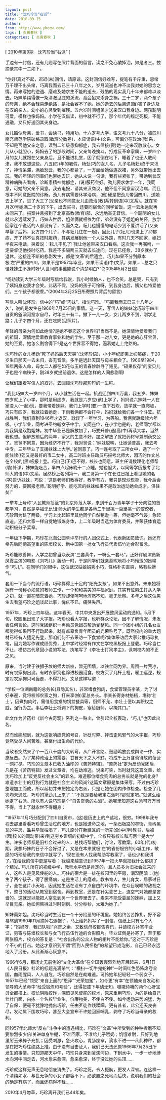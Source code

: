 ```yaml
---
layout: post
title: "沈巧珍当“右派”"
date: 2010-09-15
author: 
from: http://www.yhcqw.com/
tags: [ 炎黄春秋 ]
categories: [ 炎黄春秋 ]
---
```



[ 2010年第9期　沈巧珍当“右派” ]

手边有一封信，还有几则写在照片背面的留言，读之不免心酸掉泪，如是者三。兹摘录其中一二如下。


“你好!真对不起，迟迟(未)回信，请原谅。这封回信好难写，提笔有千斤重，思绪万千理不出头绪，巧离我而去已三十八年之久，岁月流逝也冲不淡我对她的思念之情。再来写她的逆遇、磨难及她求生不能的逝去，残酷的现实我几十年来都难以淡去。巧妹单纯得像一条清澈见底的溪流，竟会招来杀身之祸。三十二岁，两个孩子的母亲，绝不会轻易走绝路，是社会容不了她，她的逝去的后患遗(贻)害了身边及在汉的亲人。幼小的心灵受到摧残。五六岁时间姐弟才送来汉口我身边。两孩聪明可爱，模样也像妈妈。小学在汉借读，初中就不行了，那个年代的规定死板，不能通融，又只好送回其夫身边。


女儿酷似母亲，爱书，会读书，特用功，十六岁考大学，语文考九十八分，被四川南充师范学院破格录取(数理分数差)，本应读语(中)文系，可偏分在政治(教)系，不知是否他父亲之意，读到二年级患抑郁症，我去信接(要)她一定来汉散散心。女儿从小就胆小，妈妈去了的那段时间，父亲每晚挨斗，打成反革命家属，一岁四个月的女儿就跟在父亲身后，且不能进礼堂，困了就倒在地下，睡着了也无人敢问津，我不敢想这些。八五(四)年的暑假，杨劲(巧的女儿名，儿子名杨耘)终于来汉了，神情呆滞，满脸愁云，我的心都紧了，一方面给她做连衣裙，另外就带她出去玩。我的年轻的同事们也带她去玩，她从未说一句话，我有些紧张了，带她到武汉精神病院去看病，诊断患精神忧郁症，(说)服药会好。劲儿要求休学一年，我同意，可她的父亲不同意。我去电报，请其来汉商议，他不但不同意留汉治病，而且根本不同意医院的诊断。劲儿有病需要休学治病，(他)硬是把劲儿带回四川，送她去上学了，进了大三了(父亲也不同意女儿由政治[教]系转到语[中]文系)。就在10月20号她满二十岁的下午，出去买书，还要同宿舍的同学留饭，这一去永远就再未回来了。报案并且报到了北京高教(教育)部，永远地杳无音信。一个聪明的女儿就此永远蒸发了。巧妹去世后，姐弟俩就相依为伴，弟弟没有了姐姐的关怀，放学回家连个说话的人都没有了，久而久之，耘儿也慢慢的电话少到不爱讲话了(父亲早娶了后妈，女方四个儿子，不与耘儿住在一起)，因此儿子(耘儿)也患上了抑郁症，开了药不认真按时服药，其病发展到他一个人往外跑，有时几天不回家，媳妇半夜来电话，哭着说：‘耘儿不见了!’我让他爸带来汉口看病，这次我一再嘱咐，一定要督促他按时吃药。我差不多隔两三天就去长途问。现在已痊愈，38岁就办了退休。这接连不断的悲剧发生，都是‘文革’的后遗症。巧儿如果不分到原本极‘左’严重的四川，如果不是1957年毕业，如果不读语(中)文系，如果……总之只怪妹妹生不逢时呀!人世间的事谁能说个清楚明白?”(2005年5月2日信)


“杨劲读到大学三年级时写信给我说，我小时候怕人，也不会笑，总是哭，只有到了姨妈身边我才会笑。此话不假，没妈的孩子可怜呀，到我身边后，姨父也特爱他们。三个孩子都很乖。”(2004年3月25日所寄照片背后的留言)


写信人叫沈怀珍。信中的“巧”或“巧妹”，指沈巧珍。“巧离我而去已三十八年之久”，说的是发生在1966年7月25日的事情。这一天，写信人的妹妹沈巧珍于四川自贡的釜溪河投水自尽，时年三十有二。撇下一儿一女，女儿两岁不到，刚学走路；儿子才四个月，还在吃奶(见照片)。


年轻的母亲为何如此绝情?是她不眷恋这个世界吗?当然不是。她深情地爱着我们的祖国，深情地爱着教育事业和她的学生。至于那一对儿女，更是她的心肝宝贝，她的至爱。她怎么割舍得下?是这个世界容不得她，逼着她走上绝路的。


沈巧珍的女儿杨劲“死了妈妈后天天哭”(沈怀珍语)，小小年纪即患上抑郁症，于20岁生日那天一去未归，杳无音信。多半是远赴天国与母亲相会了。1966至1984，18年两条人命，母女二人都在如花似玉的青春妙龄寻了短见。“硕果仅存”的宝贝儿子也是个病秧子，刚38岁就提前退休。这是怎样的人间悲剧啊!

让我们跟着写信人的叙述，去回顾沈巧珍那短短的一生吧。


“我比巧妹大一岁四个月，从小就生活在一起。抗战迁到四川万县，我五岁、妹妹四岁就上了小学，那时是用虚岁，我就是六岁应(该)上学了，妈妈说六妹妹一人在家没人(一起)玩，要我带着妹妹。我们上学时(要)一直下石坎，放学就一直爬坡，巧只有四岁，我就拉着她走，下雨我俩都不会打伞，妈妈就给我们各一个斗笠。抗战胜利，我们直到1946年才返汉，耽误了一年学习，为等船。我俩就跳级读六年级。小学毕业，同考进圣约翰女子中学，又同座位，在小学也是的，老师同学都以为我俩是双胞姐妹。初中毕业已是解放初了，巧要升普(通)高(中)再读大学，当然我也想。但解放前后的两年，家父的生意不好，加之解放了就把药材号兼制药交公了。爸爸不同意，因为经济不行了，我对爸说：‘妹妹聪明，让她读普高，我去考中专，三年毕业了支援妹妹上大学。’爸同意了。巧一连考取了三所女中，选了一个能住读(校)又是最好的市二女中，高二时班主任动员巧报考北师大，因巧的作文总在全校的(黑)板报上登。巧自己(正)巴不得，校长也同意。班主任请数理化老师帮(助)补课，妹妹能吃苦，早四点起床晚十二点睡。她也胆大，以同等学历报考了北师大的语(中)文系，居然榜上名列第一，我二哥第一个在长江日报上看见她的名(字)告诉妹妹，巧说：‘这是老师们教得好，教学有方，我只是现炒现卖，我今后会努力的，要回报老师。’聪明好学、能吃苦的妹妹如果不是政治运动她会成才。俱往矣!”


一举考上号称“人民教师摇篮”的北京师范大学，来到千百万青年学子十分向往的首都学习，自然是幸福无比!北师大的学生都是各地二千里挑一百里挑一的佼佼者，巧珍因为跳了两级，学习上比起班里其他同学自然稍逊一筹，但她毫不气馁，急起直追。还和大家一样自觉地锻炼身体，上二年级时当选为体育委员，并荣获体育运动积极分子奖章。

一年级下学期，巧珍在北海公园草坪举行的人团仪式上，代表新团员致词。她还有幸先后同德高望重的陈垣校长、新中国第一批女飞行员代表伍竹迪合影留念。


巧珍能歌善舞，入学之初曾当众表演“三套黄牛，一呀么一套马”。正好评剧演员新凤霞主演的电影《刘巧儿》轰动一时，于是同学们就亲荔昵地将小巧玲珑的她唤作“巧儿”。在同学们的眼中，这位武汉姑娘娟秀小巧，性格朴实直爽，略有些犟气。


套用一下当今的流行语，巧珍算得上十足的“阳光女孩”。如果不出意外，未来她将拥有一份称心如意的教师工作，一个和和美美的幸福家庭。其实有位男生打从入学之初，就一直在暗恋着她。巧珍却傻呵呵地浑然不知，毫无觉察。多年之后这位男生去看望巧珍之姐谈起此事，愧疚不已，痛哭失声。


1957年，巧珍上四年级。这年春天，中共中央发出开展整风运动的通知。5月下旬，校园里出现了大字报。巧珍也看大字报，也听群众论坛，因不了解情况，未发表任何言论。这时党团组织一再动员党团员帮助党整风。同一个团小组的几名女友都觉得如果再不行动起来，就有点辜负青年团员的光荣称号了。既然校内的重大题材已经有人捷足先登，那咱们何不去采访一下食堂呢?集体采访后大家公推巧珍执笔，因为她写作课成绩优秀，上中学时经常有作文在学校黑板报上登载。巧珍当仁不让，模仿古代章回小说的写法，执笔写了《李壮士打狗孝主》，讽刺校内的不正之风。


原来，当时建于铁狮子坟的师大新校，暂无围墙，以铁丝网为界。周围一片荒凉，时有农家狗出没。有时农家狗也蹿进校园觅食。校方买了几杆土枪，雇工巡逻，规定对农家狗只可轰走，不得打死。文章这样写道：


“学校一位湖南籍的总务长(且隐其名)，非常嗜食狗肉，食堂管理员李某，为了讨好奉迎，竟将校邻农家之狗，打来享(飨)宴总务长。李某长得身材魁梧，堪称‘壮士’，因煮狗肉时，需借用食堂的锅盆餐具等，厨师不允，李壮士便以其职权之威，强行为之。事后李壮士将剥下的狗皮，塞给厨师，以掩其口。”

此文作为苦药社《新今古奇观》系列之一贴出，曾引起全校轰动，“巧儿”也因此出名。

然而谁能想到，就为这张响应党的号召，针砭时弊、抨击歪风邪气的大字报，巧珍竟然受尽人间苦难，甚至付出生命的代价。


当政者突然来了个一百八十度的大转弯，从广开言路、鼓励鸣放变成舆论一律、实施反击。为了某种政治上的需要，甘冒天下之大不韪，将成千上万含苞待放的蓓营一网打尽。巧珍的文章本已收入油印的《苦药特辑》。“苦药社”定为反动党团后，凡是在《苦药特辑》发过文章者，均在劫难逃。说来可笑，当时就凭这篇文章，给沈巧珍加上“反党反社会主义”的罪名。难道那位嗜食狗肉的总务长就是党的化身?难道李壮士的打狗行为就是社会主义的风尚?这篇文章原是集体采写，不过由巧珍整理加工而成，所以起初并未把她定为右派，只是让她在团内作作检查。检查了几次均未通过，巧珍的犟劲儿上来了：“不就是要给我定右派吗?那就定吧。”就这么给她定了右派。所以有人说巧珍是个“自告奋勇的右派”。她哪里知道这右派可万万当不得，当上了就永世不得翻身：


“1957年11月巧分配到了四川自贡市，(这)是历史上的产盐地，很穷。1998年我专程去那里看看巧珍曾生活过的地方，也是她送命之地，一条石板路的窄街，青砖黑瓦的平房，盐井早就枯竭了，巧儿原分在新建区的一所完(全)中(学)教书，后被(因)校长的调动带(来)到这穷乡僻壤的初级中学，全校只有校长和巧两个是大学生。许多老师都是旧社会过来的人，总找巧帮他们，讨论，写教案。60年(代)初期，我想巧妹的日子不会好过了，又是在本来就极‘左’的省份极穷的小城工作，敏感的巧珍给我的来信中就写了，‘现在没有人找我帮助写教案了，话也少和我讲了。’在给我的信中更是写着：‘我越来越意识到1957年一把火早就把我什么都烧了个精光。’巧儿所在的初级中学，教师水平低是肯定的，且人员多为旧社会过来的人，这些人是见风使舵的人。巧住的宿舍是一排在校园里的平房，潮湿阴暗；(她)生了两个孩子，得了腰痛病，这是生活上的磨难。教书育人，生儿育女，居家过日子，全在这片小天地，因此她生活在没有丁点自由的环境中，在众目睽睽的敌视之下，整日的活动从教室到宿舍。再到教室，还是在针尖麦芒上，连空气对她都是吝啬的。这就足以能把人窒息到另一个世界里去了。素来不能受委屈的妹妹，加上又举目无亲。她如何熬得过时时刻刻、分分秒秒，太难为她了。”


知妹莫如姐。沈巧珍当时生活在一个十分险恶的环境里。她始终苦苦挣扎，好不容易熬到1960年11月摘掉右派帽子，马上给妈妈写了一封信，信纸上只有七个大字：“妈妈呀，我归队啦!”兴奋之余，又致信母校报告喜讯，并请校方补寄毕业证，另寄与陈垣校长和与女飞行员伍竹迪的合影照片。毕业证倒是补寄了，至于那两张照片，校方的答复是：“社会出名的公众人物的相片不能给你。”这对于巧珍是个不小的打击。她这才意识到所谓“回到人民怀抱”的希望已成泡影，自己已经永远地入了另册。从此渐渐心灰意冷。


1966年6月，那场史无前例的“文化大革命”在全国轰轰烈烈地开展起来，6月1日《人民日报》社论的标题充满杀气：“横扫一切牛鬼蛇神!”一时间红色恐怖席卷全国，血雨腥风，人人自危。巧珍自然是在劫难逃。可怜她年纪轻轻一个弱女子，1957年已经“领受”来自上面的“恩泽”“光荣加冕”，如今更“有幸”在领袖亲自发动和领导的大革命中“经受锻炼和考验”，还得把膝下年幼无知、嗷嗷待哺的两个心肝宝贝全都搭上。校长阴险狡诈，深谙见风使舵的权术，原来重用巧珍，为的是给自己壮壮门面，白拣一个名校毕业生，价廉物美，不使白不使。如今运动来势凶猛，为了自保，便毫不犹豫地抛出巧珍，任由歹徒作践蹂躏，更有甚者，此公还天良丧尽，发动属下围攻巧珍，甚至大会宣布不许她回家哺乳，剥夺了巧珍当母亲的权利。


同1957年北师大“反右”斗争中的遭遇相比，巧珍在“文革”中所受到的种种折磨不知要惨烈多少倍!关进单身牛棚，不准回家，不准给儿子喂奶；饥饿难耐，只好到地里掰玉米棒子充饥；因受刺激，急火攻心，胃肠痉挛，滴水不进——凡此种种，都是在把巧珍往绝路上推。由于没有目击证人，我们已无法还原1966年7月25日所发生的事情。只知道那天中午，巧珍只身来到釜溪河边，下到水中，一步一步地涉水向河中间走去，河水愈来愈深，愈来愈深，终于没过她的头顶……


巧珍就这样无声无息地彻底消失了。巧珍之死，令人扼腕，更发人深省。连这样一个清纯如水、与世无争的小女子都容不下，必欲置之死地而后快，说明我们的社会的确是有病了，而且还病得不轻……

2010年4月匆草，巧珍离开我们已44年矣。


